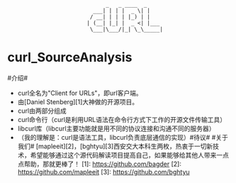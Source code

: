                                    _   _ ____  _
                               ___| | | |  _ \| |
                              / __| | | | |_) | |
                             | (__| |_| |  _ <| |___
                              \___|\___/|_| \_\_____|




﻿curl_SourceAnalysis
===================

#介绍#
* curl全名为"Client for URLs"，即url客户端。
* 由[Daniel Stenberg][1]大神做的开源项目。
* curl由两部分组成
 * curl命令行（curl是利用URL语法在命令行方式下工作的开源文件传输工具）
 * libcurl库（libcurl主要功能就是用不同的协议连接和沟通不同的服务器）
 * （我的理解是：curl是语法工具，libcurl负责底层通信的实现）#待议#
#关于我们#
[mapleeit][2]，[bghtyu][3]西安交大本科生两枚，热衷于一切新技术，希望能够通过这个源代码解读项目提高自己，如果能够给其他人带来一点点帮助，那就更棒了！
 [1]: https://github.com/bagder
 [2]: https://github.com/mapleeit
 [3]: https://github.com/bghtyu
